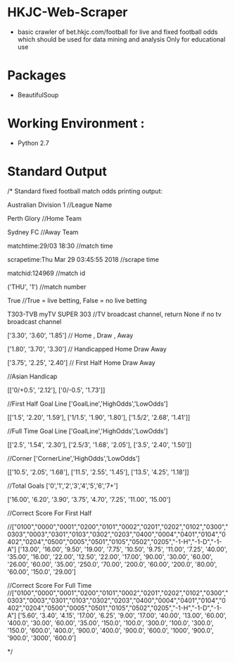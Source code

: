 # HKJC-Web-Scraper
- basic crawler of bet.hkjc.com/football for live and fixed football odds which should be used for data mining and analysis
  Only for educational use 

# Packages 
- BeautifulSoup

# Working Environment : 
- Python 2.7

# Standard Output
/*
Standard fixed football match odds printing output:


Australian Division 1               //League Name

Perth Glory                         //Home Team 

Sydney FC                           //Away Team

matchtime:29/03 18:30               //match time

scrapetime:Thu Mar 29 03:45:55 2018 //scrape time

matchid:124969                      //match id

('THU', '1')                        //match number

True                                //True = live betting, False = no live betting

T303-TVB myTV SUPER 303             //TV broadcast channel, return None if no tv broadcast channel

['3.30', '3.60', '1.85']            // Home , Draw , Away

['1.80', '3.70', '3.30']            // Handicapped Home Draw Away

['3.75', '2.25', '2.40']            // First Half Home Draw Away

//Asian Handicap 

[['0/+0.5', '2.12'], ['0/-0.5', '1.73']] 

//First Half Goal Line ['GoalLine','HighOdds','LowOdds']

[['1.5', '2.20', '1.59'], ['1/1.5', '1.90', '1.80'], ['1.5/2', '2.68', '1.41']]

//Full Time Goal Line  ['GoalLine','HighOdds','LowOdds']

[['2.5', '1.54', '2.30'], ['2.5/3', '1.68', '2.05'], ['3.5', '2.40', '1.50']]

//Corner  ['CornerLine','HighOdds','LowOdds']

[['10.5', '2.05', '1.68'], ['11.5', '2.55', '1.45'], ['13.5', '4.25', '1.18']]

//Total Goals ['0','1','2','3','4','5','6','7+']

['16.00', '6.20', '3.90', '3.75', '4.70', '7.25', '11.00', '15.00']

//Correct Score For First Half 

//["0100","0000","0001","0200","0101","0002","0201","0202","0102","0300","0303","0003","0301","0103","0302","0203","0400","0004","0401","0104","0402","0204","0500","0005","0501","0105","0502","0205","-1-H","-1-D","-1-A"]
['13.00', '16.00', '9.50', '19.00', '7.75', '10.50', '9.75', '11.00', '7.25', '40.00', '35.00', '16.00', '22.00', '12.50', '22.00', '17.00', '90.00', '30.00', '60.00', '26.00', '60.00', '35.00', '250.0', '70.00', '200.0', '60.00', '200.0', '80.00', '60.00', '150.0', '29.00']

//Correct Score For Full Time
//["0100","0000","0001","0200","0101","0002","0201","0202","0102","0300","0303","0003","0301","0103","0302","0203","0400","0004","0401","0104","0402","0204","0500","0005","0501","0105","0502","0205","-1-H","-1-D","-1-A"]
['5.60', '3.40', '4.15', '17.00', '6.25', '9.00', '17.00', '40.00', '13.00', '60.00', '400.0', '30.00', '60.00', '35.00', '150.0', '100.0', '300.0', '100.0', '300.0', '150.0', '600.0', '400.0', '900.0', '400.0', '900.0', '600.0', '1000', '900.0', '900.0', '3000', '600.0']




*/

 
